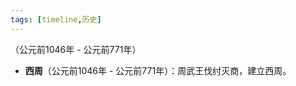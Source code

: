 ```yaml
---
tags: [timeline,历史]
---
```

<span 
	 class='ob-timelines' 
	  data-date='-1046-01-01-00' 
	  data-title='西周' 
	  data-class='orange' 
	  data-img = '' 
	  data-type='range' 
	  data-end='-771-01-01-00'> 
	（公元前1046年 - 公元前771年）
</span>
- **西周**（公元前1046年 - 公元前771年）：周武王伐纣灭商，建立西周。
